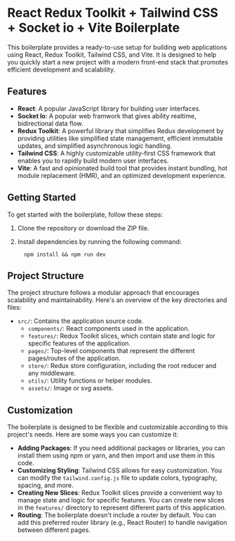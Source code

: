 # React Redux Toolkit + Tailwind CSS + Socket io + Vite Boilerplate

This boilerplate provides a ready-to-use setup for building web applications using React, Redux Toolkit, Tailwind CSS, and Vite. It is designed to help you quickly start a new project with a modern front-end stack that promotes efficient development and scalability.

## Features

- **React**: A popular JavaScript library for building user interfaces.
- **Socket Io**: A popular web framwork that gives ability realtime, bidirectional data flow.
- **Redux Toolkit**: A powerful library that simplifies Redux development by providing utilities like simplified state management, efficient immutable updates, and simplified asynchronous logic handling.
- **Tailwind CSS**: A highly customizable utility-first CSS framework that enables you to rapidly build modern user interfaces.
- **Vite**: A fast and opinionated build tool that provides instant bundling, hot module replacement (HMR), and an optimized development experience.

## Getting Started

To get started with the boilerplate, follow these steps:

1. Clone the repository or download the ZIP file.
2. Install dependencies by running the following command:

   ```shell
     npm install && npm run dev
    ```


## Project Structure

The project structure follows a modular approach that encourages scalability and maintainability. Here's an overview of the key directories and files:

- `src/`: Contains the application source code.
  - `components/`: React components used in the application.
  - `features/`: Redux Toolkit slices, which contain state and logic for specific features of the application.
  - `pages/`: Top-level components that represent the different pages/routes of the application.
  - `store/`: Redux store configuration, including the root reducer and any middleware.
  - `utils/`: Utility functions or helper modules.
  - `assets/`: Image or svg assets.

## Customization

The boilerplate is designed to be flexible and customizable according to this project's needs. Here are some ways you can customize it:

- **Adding Packages**: If you need additional packages or libraries, you can install them using npm or yarn, and then import and use them in this code.
- **Customizing Styling**: Tailwind CSS allows for easy customization. You can modify the `tailwind.config.js` file to update colors, typography, spacing, and more.
- **Creating New Slices**: Redux Toolkit slices provide a convenient way to manage state and logic for specific features. You can create new slices in the `features/` directory to represent different parts of this application.
- **Routing**: The boilerplate doesn't include a router by default. You can add this preferred router library (e.g., React Router) to handle navigation between different pages.
